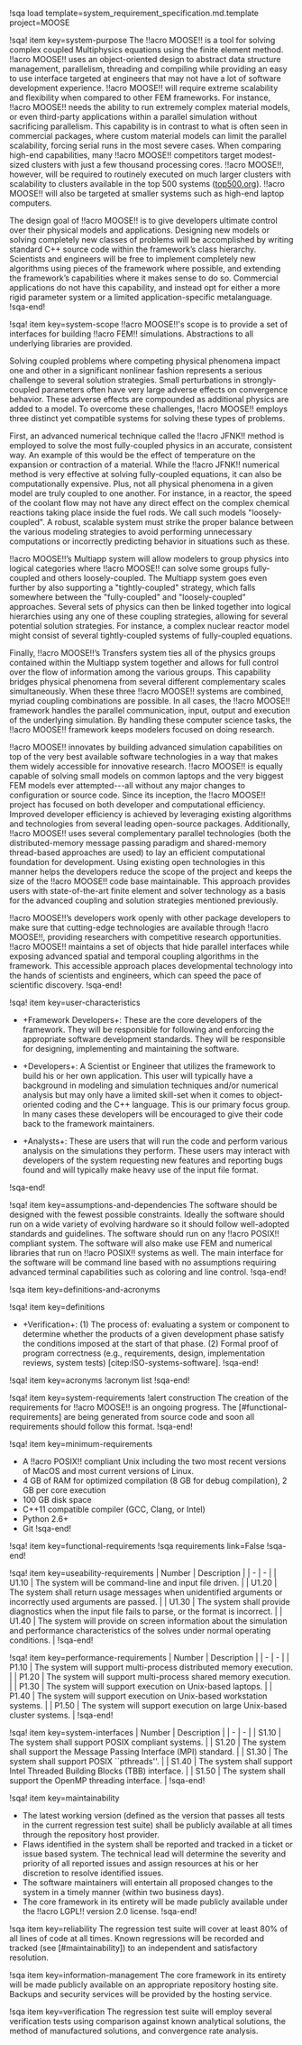 !sqa load template=system_requirement_specification.md.template
project=MOOSE

!sqa! item key=system-purpose
The !!acro MOOSE!! is a tool for solving complex coupled
Multiphysics equations using the finite element method. !!acro MOOSE!! uses an object-oriented design
to abstract data structure management, parallelism, threading and compiling while providing an easy
to use interface targeted at engineers that may not have a lot of software development
experience. !!acro MOOSE!!  will require extreme scalability and flexibility when compared to other
FEM frameworks. For instance, !!acro MOOSE!! needs the ability to run extremely complex material
models, or even third-party applications within a parallel simulation without sacrificing
parallelism. This capability is in contrast to what is often seen in commercial packages, where
custom material models can limit the parallel scalability, forcing serial runs in the most severe
cases. When comparing high-end capabilities, many !!acro MOOSE!! competitors target modest-sized
clusters with just a few thousand processing cores. !!acro MOOSE!!, however, will be required to
routinely executed on much larger clusters with scalability to clusters available in the top 500
systems ([top500.org](http://www.top500.org)). !!acro MOOSE!! will also be targeted at smaller systems such as high-end
laptop computers.

The design goal of !!acro MOOSE!! is to give developers ultimate control over their physical models
and applications. Designing new models or solving completely new classes of problems will be
accomplished by writing standard C++ source code within the framework’s class hierarchy. Scientists
and engineers will be free to implement completely new algorithms using pieces of the framework where
possible, and extending the framework’s capabilities where it makes sense to do so. Commercial
applications do not have this capability, and instead opt for either a more rigid parameter system or
a limited application-specific metalanguage.
!sqa-end!

!sqa! item key=system-scope
!!acro MOOSE!!'s scope is to provide a set of interfaces for building !!acro FEM!!
simulations. Abstractions to all underlying libraries are provided.

Solving coupled problems where competing physical phenomena impact one and other in a significant
nonlinear fashion represents a serious challenge to several solution strategies. Small perturbations
in strongly-coupled parameters often have very large adverse effects on convergence behavior. These
adverse effects are compounded as additional physics are added to a model. To overcome these
challenges, !!acro MOOSE!! employs three distinct yet compatible systems for solving these types of
problems.

First, an advanced numerical technique called the !!acro JFNK!! method is
employed to solve the most fully-coupled physics in an accurate, consistent way. An example of this
would be the effect of temperature on the expansion or contraction of a material. While the
!!acro JFNK!!  numerical method is very effective at solving fully-coupled equations, it can also be
computationally expensive. Plus, not all physical phenomena in a given model are truly coupled to one
another. For instance, in a reactor, the speed of the coolant flow may not have any direct effect on
the complex chemical reactions taking place inside the fuel rods.  We call such models
"loosely-coupled". A robust, scalable system must strike the proper balance between the various
modeling strategies to avoid performing unnecessary computations or incorrectly predicting behavior
in situations such as these.

!!acro MOOSE!!’s Multiapp system will allow modelers to group physics into logical categories where
!!acro MOOSE!! can solve some groups fully-coupled and others loosely-coupled. The Multiapp system
goes even further by also supporting a "tightly-coupled" strategy, which falls somewhere between the
"fully-coupled" and "loosely-coupled" approaches. Several sets of physics can then be linked together
into logical hierarchies using any one of these coupling strategies, allowing for several potential
solution strategies. For instance, a complex nuclear reactor model might consist of several
tightly-coupled systems of fully-coupled equations.

Finally, !!acro MOOSE!!’s Transfers system ties all of the physics groups contained within the
Multiapp system together and allows for full control over the flow of information among the various
groups. This capability bridges physical phenomena from several different complementary scales
simultaneously. When these three !!acro MOOSE!! systems are combined, myriad coupling combinations
are possible. In all cases, the !!acro MOOSE!! framework handles the parallel communication, input,
output and execution of the underlying simulation. By handling these computer science tasks, the
!!acro MOOSE!! framework keeps modelers focused on doing research.

!!acro MOOSE!! innovates by building advanced simulation capabilities on top of the very best
available software technologies in a way that makes them widely accessible for innovative
research. !!acro MOOSE!! is equally capable of solving small models on common laptops and the very
biggest FEM models ever attempted---all without any major changes to configuration or source
code. Since its inception, the !!acro MOOSE!! project has focused on both developer and computational
efficiency. Improved developer efficiency is achieved by leveraging existing algorithms and
technologies from several leading open-source packages. Additionally, !!acro MOOSE!! uses several
complementary parallel technologies (both the distributed-memory message passing paradigm and
shared-memory thread-based approaches are used) to lay an efficient computational foundation for
development. Using existing open technologies in this manner helps the developers reduce the scope of
the project and keeps the size of the !!acro MOOSE!! code base maintainable. This approach provides
users with state-of-the-art finite element and solver technology as a basis for the advanced coupling
and solution strategies mentioned previously.

!!acro MOOSE!!’s developers work openly with other package developers to make sure that cutting-edge
technologies are available through !!acro MOOSE!!, providing researchers with competitive research
opportunities. !!acro MOOSE!! maintains a set of objects that hide parallel interfaces while exposing
advanced spatial and temporal coupling algorithms in the framework.  This accessible approach places
developmental technology into the hands of scientists and engineers, which can speed the pace of
scientific discovery.
!sqa-end!


!sqa! item key=user-characteristics

- +Framework Developers+: These are the core developers of the framework. They will be responsible
  for following and enforcing the appropriate software development standards. They will be
  responsible for designing, implementing and maintaining the software.

- +Developers+: A Scientist or Engineer that utilizes the framework to build his or her own
  application. This user will typically have a background in modeling and simulation techniques
  and/or numerical analysis but may only have a limited skill-set when it comes to object-oriented
  coding and the C++ language. This is our primary focus group.  In many cases these developers will
  be encouraged to give their code back to the framework maintainers.

- +Analysts+: These are users that will run the code and perform various analysis on the simulations
  they perform.  These users may interact with developers of the system requesting new features and
  reporting bugs found and will typically make heavy use of the input file format.

!sqa-end!


!sqa! item key=assumptions-and-dependencies
The software should be designed with the fewest possible constraints. Ideally the software should run
on a wide variety of evolving hardware so it should follow well-adopted standards and guidelines. The
software should run on any !!acro POSIX!! compliant system. The software will also make use FEM and
numerical libraries that run on !!acro POSIX!! systems as well. The main interface for the software
will be command line based with no assumptions requiring advanced terminal capabilities such as
coloring and line control.
!sqa-end!

!sqa item key=definitions-and-acronyms

!sqa! item key=definitions
- +Verification+: (1) The process of: evaluating a system or component to determine whether the
  products of a given development phase satisfy the conditions imposed at the start of that
  phase. (2) Formal proof of program correctness (e.g., requirements, design, implementation reviews,
  system tests) [citep:ISO-systems-software].
!sqa-end!

!sqa! item key=acronyms
!acronym list
!sqa-end!


!sqa! item key=system-requirements
!alert construction
The creation of the requirements for !!acro MOOSE!! is an ongoing progress. The
[#functional-requirements] are being generated from source code and soon all requirements should
follow this format.
!sqa-end!

!sqa! item key=minimum-requirements
- A !!acro POSIX!! compliant Unix including the two most recent versions of MacOS and most current
  versions of Linux.
- 4 GB of RAM for optimized compilation (8 GB for debug compilation), 2 GB per core execution
- 100 GB disk space
- C++11 compatible compiler (GCC, Clang, or Intel)
- Python 2.6+
- Git
!sqa-end!

!sqa! item key=functional-requirements
!sqa requirements link=False
!sqa-end!

!sqa! item key=useability-requirements
| Number | Description |
| - | - |
| U1.10 | The system will be command-line and input file driven. |
| U1.20 | The system shall return usage messages when unidentified arguments or incorrectly used arguments are passed. |
| U1.30 | The system shall provide diagnostics when the input file fails to parse, or the format is incorrect. |
| U1.40 | The system will provide on screen information about the simulation and performance characteristics of the solves under normal operating conditions. |
!sqa-end!

!sqa! item key=performance-requirements
| Number | Description |
| - | - |
| P1.10 | The system will support multi-process distributed memory execution. |
| P1.20 | The system will support multi-process shared memory execution. |
| P1.30 | The system will support execution on Unix-based laptops. |
| P1.40 | The system will support execution on Unix-based workstation systems. |
| P1.50 | The system will support execution on large Unix-based cluster systems. |
!sqa-end!

!sqa! item key=system-interfaces
| Number | Description |
| - | - |
| S1.10 | The system shall support POSIX compliant systems. |
| S1.20 | The system shall support the Message Passing Interface (MPI) standard. |
| S1.30 | The system shall support POSIX ``pthreads''. |
| S1.40 | The system shall support Intel Threaded Building Blocks (TBB) interface. |
| S1.50 | The system shall support the OpenMP threading interface. |
!sqa-end!



!sqa! item key=maintainability
- The latest working version (defined as the version that passes all tests in the current regression
  test suite) shall be publicly available at all times through the repository host provider.
- Flaws identified in the system shall be reported and tracked in a ticket or issue based system. The
  technical lead will determine the severity and priority of all reported issues and assign resources
  at his or her discretion to resolve identified issues.
- The software maintainers will entertain all proposed changes to the system in a timely manner
  (within two business days).
- The core framework in its entirety will be made publicly available under the !!acro LGPL!!
  version 2.0 license.
!sqa-end!


!sqa item key=reliability
The regression test suite will cover at least 80% of all lines of code at all times. Known
regressions will be recorded and tracked (see [#maintainability]) to an independent and
satisfactory resolution.

!sqa item key=information-management
The core framework in its entirety will be made publicly available on an appropriate repository
hosting site. Backups and security services will be provided by the hosting service.

!sqa item key=verification
The regression test suite will employ several verification tests using comparison against known
analytical solutions, the method of manufactured solutions, and convergence rate analysis.

